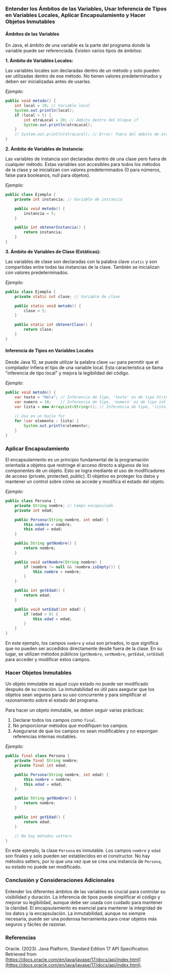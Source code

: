 ### Entender los Ámbitos de las Variables, Usar Inferencia de Tipos en Variables Locales, Aplicar Encapsulamiento y Hacer Objetos Inmutables

#### Ámbitos de las Variables

En Java, el ámbito de una variable es la parte del programa donde la variable puede ser referenciada. Existen varios tipos de ámbitos:

**1. Ámbito de Variables Locales:**

Las variables locales son declaradas dentro de un método y solo pueden ser utilizadas dentro de ese método. No tienen valores predeterminados y deben ser inicializadas antes de usarlas.

*Ejemplo:*

```java
public void metodo() {
    int local = 10; // Variable local
    System.out.println(local);
    if (local > 5) {
        int otraLocal = 20; // Ámbito dentro del bloque if
        System.out.println(otraLocal);
    }
    // System.out.println(otraLocal); // Error: fuera del ámbito de otraLocal
}
```

**2. Ámbito de Variables de Instancia:**

Las variables de instancia son declaradas dentro de una clase pero fuera de cualquier método. Estas variables son accesibles para todos los métodos de la clase y se inicializan con valores predeterminados (0 para números, false para booleanos, null para objetos).

*Ejemplo:*

```java
public class Ejemplo {
    private int instancia; // Variable de instancia

    public void metodo() {
        instancia = 5;
    }

    public int obtenerInstancia() {
        return instancia;
    }
}
```

**3. Ámbito de Variables de Clase (Estáticas):**

Las variables de clase son declaradas con la palabra clave `static` y son compartidas entre todas las instancias de la clase. También se inicializan con valores predeterminados.

*Ejemplo:*

```java
public class Ejemplo {
    private static int clase; // Variable de clase

    public static void metodo() {
        clase = 5;
    }

    public static int obtenerClase() {
        return clase;
    }
}
```

#### Inferencia de Tipos en Variables Locales

Desde Java 10, se puede utilizar la palabra clave `var` para permitir que el compilador infiera el tipo de una variable local. Esta característica se llama "inferencia de tipo local" y mejora la legibilidad del código.

*Ejemplo:*

```java
public void metodo() {
    var texto = "Hola"; // Inferencia de tipo, 'texto' es de tipo String
    var numero = 10;    // Inferencia de tipo, 'numero' es de tipo int
    var lista = new ArrayList<String>(); // Inferencia de tipo, 'lista' es de tipo ArrayList<String>
    
    // Uso en un bucle for
    for (var elemento : lista) {
        System.out.println(elemento);
    }
}
```

### Aplicar Encapsulamiento

El encapsulamiento es un principio fundamental de la programación orientada a objetos que restringe el acceso directo a algunos de los componentes de un objeto. Esto se logra mediante el uso de modificadores de acceso (private, protected, public). El objetivo es proteger los datos y mantener un control sobre cómo se accede y modifica el estado del objeto.

*Ejemplo:*

```java
public class Persona {
    private String nombre; // Campo encapsulado
    private int edad;

    public Persona(String nombre, int edad) {
        this.nombre = nombre;
        this.edad = edad;
    }

    public String getNombre() {
        return nombre;
    }

    public void setNombre(String nombre) {
        if (nombre != null && !nombre.isEmpty()) {
            this.nombre = nombre;
        }
    }

    public int getEdad() {
        return edad;
    }

    public void setEdad(int edad) {
        if (edad > 0) {
            this.edad = edad;
        }
    }
}
```

En este ejemplo, los campos `nombre` y `edad` son privados, lo que significa que no pueden ser accedidos directamente desde fuera de la clase. En su lugar, se utilizan métodos públicos (`getNombre`, `setNombre`, `getEdad`, `setEdad`) para acceder y modificar estos campos.

### Hacer Objetos Inmutables

Un objeto inmutable es aquel cuyo estado no puede ser modificado después de su creación. La inmutabilidad es útil para asegurar que los objetos sean seguros para su uso concurrente y para simplificar el razonamiento sobre el estado del programa.

Para hacer un objeto inmutable, se deben seguir varias prácticas:

1. Declarar todos los campos como `final`.
2. No proporcionar métodos que modifiquen los campos.
3. Asegurarse de que los campos no sean modificables y no expongan referencias internas mutables.

*Ejemplo:*

```java
public final class Persona {
    private final String nombre;
    private final int edad;

    public Persona(String nombre, int edad) {
        this.nombre = nombre;
        this.edad = edad;
    }

    public String getNombre() {
        return nombre;
    }

    public int getEdad() {
        return edad;
    }

    // No hay métodos setters
}
```

En este ejemplo, la clase `Persona` es inmutable. Los campos `nombre` y `edad` son finales y solo pueden ser establecidos en el constructor. No hay métodos setters, por lo que una vez que se crea una instancia de `Persona`, su estado no puede ser modificado.

### Conclusión y Consideraciones Adicionales

Entender los diferentes ámbitos de las variables es crucial para controlar su visibilidad y duración. La inferencia de tipos puede simplificar el código y mejorar su legibilidad, aunque debe ser usada con cuidado para mantener la claridad. El encapsulamiento es esencial para mantener la integridad de los datos y la encapsulación. La inmutabilidad, aunque no siempre necesaria, puede ser una poderosa herramienta para crear objetos más seguros y fáciles de razonar.

### Referencias

Oracle. (2023). Java Platform, Standard Edition 17 API Specification. Retrieved from [https://docs.oracle.com/en/java/javase/17/docs/api/index.html](https://docs.oracle.com/en/java/javase/17/docs/api/index.html).